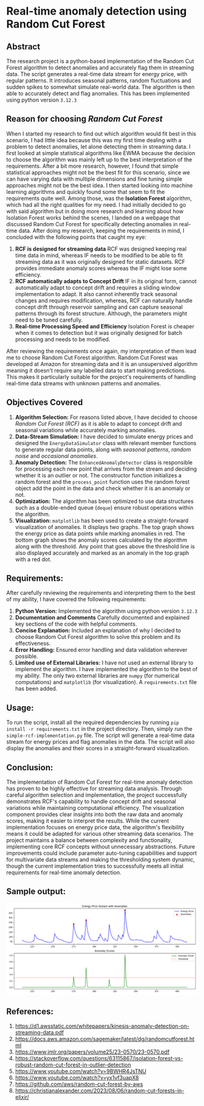 # Real-time anomaly detection using Random Cut Forest

## Abstract
The research project is a python-based implementation of the Random Cut Forest algorithm to detect anomalies and accurately flag them in streaming data. The script generates a real-time data stream for energy price, with regular patterns. It introduces seasonal patterns, random fluctuations and sudden spikes to somewhat simulate real-world data. The algorithm is then able to accurately detect and flag anomalies. This has been implemented using python version `3.12.3`

## Reason for choosing *Random Cut Forest*
When I started my research to find out which algorithm would fit best in this scenario, I had little idea because this was my first time dealing with a problem to detect anomalies, let alone detecting them in streaming data. I first looked at simple statistical algorithms like EWMA because the decision to choose the algorithm was mainly left up to the best interpretation of the requirements. After a bit more research, however, I found that simple statistical approaches might not be the best fit for this scenario, since we can have varying data with multiple dimensions and fine tuning simple approaches might not be the best idea.
I then started looking into machine learning algorithms and quickly found some that seem to fit the requirements quite well. Among those, was the **Isolation Forest** algorithm, which had all the right qualities for my need. I had initially decided to go with said algorithm but in doing more research and learning about how Isolation Forest works behind the scenes, I landed on a webpage that discussed Random Cut Forest for specifically detecting anomalies in real-time data.
After doing my research, keeping the requirements in mind, I concluded with the following points that caught my eye:
  1. **RCF is designed for streaming data**
      RCF was designed keeping real time data in mind, whereas IF needs to be modified to be able to fit streaming data as it was originally designed for static datasets. RCF provides immediate anomaly scores whereas the IF might lose some efficiency.
  2. **RCF automatically adapts to Concept Drift**
      IF in its original form, cannot automatically adapt to concept drift and requires a sliding window implementation to adapt. It also cannot inherently track seasonal changes and requires modification, whereas, RCF can naturally handle concept drift through reservoir sampling and can capture seasonal patterns through its forest structure. Although, the parameters might need to be tuned carefully.
  3. **Real-time Processing Speed and Efficiency**
      Isolation Forest *is* cheaper when it comes to detection but it was originally designed for batch processing and needs to be modified.

After reviewing the requirements once again, my interpretation of them lead me to choose Random Cut Forest algorithm. Random Cut Forest was developed at Amazon for streaming data and it is an unsupersived algorithm meaning it doesn't require any labelled data to start making predictions. This makes it particularly suitable for the project's requirements of handling real-time data streams with unknown patterns and anomalies.

## Objectives Covered
1. **Algorithm Selection:** For reasons listed above, I have decided to choose *Random Cut Forest (RCF)* as it is able to adapt to concept drift and seasonal variations while accurately marking anomalies.
2. **Data-Stream Simulation:** I have decided to simulate energy prices and designed the `EnergyDataSimulator` class with relevant member functions to generate regular data points, along with *seasonal patterns*, *random noise* and *occasional anomalies*.
3. **Anomaly Detection:** The `EnhancedAnomalyDetector` class is responsible for processing each new point that arrives from the stream and deciding whether it is an outlier or not. The constructor function initializes a random forest and the `process_point` function uses the random forest object add the point in the data and check whether it is an anomaly or not.
4. **Optimization:** The algorithm has been optimized to use data structures such as a double-ended queue (`deque`) ensure robust operations within the algorithm.
5. **Visualization:** `matplotlib` has been used to create a straight-forward visualization of anomalies. It displays two graphs. The top graph shows the energy price as data points while marking anomalies in red. The bottom graph shows the anomaly scores calculated by the algorithm along with the threshold. Any point that goes above the threshold line is also displayed accurately and marked as an anomaly in the top graph with a red dot.

## Requirements:
After carefully reviewing the requirements and interpreting them to the best of my ability, I have covered the following requirements:
1. **Python Version:** Implemented the algorithm using python version `3.12.3`
2. **Documentation and Comments** Carefully documented and explained key sections of the code with helpful comments.
3. **Concise Explanation:** Included an explanation of why I decided to choose Random Cut Forest algorithm to solve this problem and its effectiveness.
4. **Error Handling:** Ensured error handling and data validation wherever possible.
5. **Limited use of External Libraries:** I have not used an external library to implement the algorithm. I have implemented the algorithm to the best of my ability. The only two external libraries are `numpy` (for numerical computations) and `matplotlib` (for visualization). A `requirements.txt` file has been added.


## Usage:
To run the script, install all the required dependencies by running `pip install -r requirements.txt` in the project directory. Then, simply run the `simple-rcf-implementation.py` file. The script will generate a real-time data stream for energy prices and flag anomalies in the data. The script will also display the anomalies and their scores in a straight-forward visualization.

## Conclusion:
The implementation of Random Cut Forest for real-time anomaly detection has proven to be highly effective for streaming data analysis. Through careful algorithm selection and implementation, the project successfully demonstrates RCF's capability to handle concept drift and seasonal variations while maintaining computational efficiency. The visualization component provides clear insights into both the raw data and anomaly scores, making it easier to interpret the results.
While the current implementation focuses on energy price data, the algorithm's flexibility means it could be adapted for various other streaming data scenarios. The project maintains a balance between complexity and functionality, implementing core RCF concepts without unnecessary abstractions. Future improvements could include parameter auto-tuning capabilities and support for multivariate data streams and making the thresholding system dynamic, though the current implementation tries to successfully meets all initial requirements for real-time anomaly detection.

## Sample output:
![sample algorithm output showing anomaly detection](./sample-output.png)

## References:
1. https://d1.awsstatic.com/whitepapers/kinesis-anomaly-detection-on-streaming-data.pdf
2. https://docs.aws.amazon.com/sagemaker/latest/dg/randomcutforest.html
3. https://www.jmlr.org/papers/volume25/23-0570/23-0570.pdf
4. https://stackoverflow.com/questions/63115867/isolation-forest-vs-robust-random-cut-forest-in-outlier-detection
5. https://www.youtube.com/watch?v=9BWHR4JsTNU
6. https://www.youtube.com/watch?v=yx1vf3uapX8
7. https://github.com/aws/random-cut-forest-by-aws
8. https://christianalexander.com/2023/08/06/random-cut-forests-in-elixir/